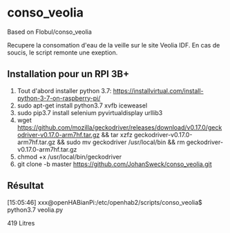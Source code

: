 # conso_veolia
Based on Flobul/conso_veolia

Recupere la consomation d'eau de la veille sur le site Veolia IDF.
En cas de soucis, le script remonte une exeption.

## Installation pour un RPI 3B+

1. Tout d'abord installer python 3.7: https://installvirtual.com/install-python-3-7-on-raspberry-pi/
2. sudo apt-get install python3.7 xvfb iceweasel
3. sudo pip3.7 install selenium pyvirtualdisplay urllib3
4. wget https://github.com/mozilla/geckodriver/releases/download/v0.17.0/geckodriver-v0.17.0-arm7hf.tar.gz && tar xzfz geckodriver-v0.17.0-arm7hf.tar.gz && sudo mv geckodriver /usr/local/bin && rm geckodriver-v0.17.0-arm7hf.tar.gz
5. chmod +x /usr/local/bin/geckodriver
6. git clone -b master https://github.com/JohanSweck/conso_veolia.git


## Résultat

[15:05:46] xxx@openHABianPi:/etc/openhab2/scripts/conso_veolia$ python3.7 veolia.py

419 Litres
